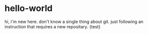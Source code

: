 # hello-world
hi, i'm new here. don't know a single thing about git. just following an instruction that requires a new repositary.
{test}
